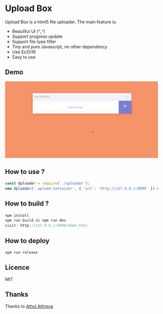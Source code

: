 # Upload Box

Upload Box is a html5 file uploader. The main feature is:

- Beautiful UI (^_^)
- Support progress update
- Support file type filter
- Tiny and pure Javascript, no other dependency
- Use Es2016
- Easy to use

## Demo

![demo.gif](demo.gif)

## How to use ?
```javascript
const Uploader = require('./uploader');
new Uploader('.upload-container', { 'url': 'http://127.0.0.1:9999' }).do();
```

## How to build ?
```javascript
npm install
npm run build && npm run dev
visit: http://127.0.0.1:8080/demo.html
```

## How to deploy
```javascript
npm run release
```

## Licence

MIT

## Thanks

Thanks to [Athul Athreya](https://dribbble.com/shots/2440429-Day-08-File-Upload-UI/attachments/474676)
